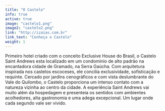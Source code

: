 ```yaml
---
title: "O Castelo"
info: true
active: true
image: "castelo1.png"
image2: "castelo2.png"
link: "http://izaias.com.br"
link_text: "Conheça o Castelo"
weight: 1
---
```


Primeiro hotel criado com o conceito Exclusive House do Brasil, o Castelo Saint Andrews esta localizado em um condomínio de alto padrão na encantadora cidade de Gramado, na Serra Gaúcha. Com arquitetura inspirada nos castelos escoceses, ele concilia exclusividade, sofisticação e requinte. Cercado por jardins cenográficos e com vista deslumbrante do Vale do Quilombo, o Castelo proporciona um intenso contato com a natureza vizinha ao centro da cidade. A experiência Saint Andrews vai muito além da hospedagem e presenteia os sentidos com ambientes acolhedores, alta gastronomia e uma adega excepcional. Um lugar onde cada segundo vale ser vivido.